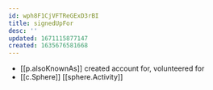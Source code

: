 ```yaml
---
id: wph8F1CjVFTReGExD3rBI
title: signedUpFor
desc: ''
updated: 1671115877147
created: 1635676581668
---
```




- [[p.alsoKnownAs]] created account for, volunteered for
- [[c.Sphere]] [[sphere.Activity]]
